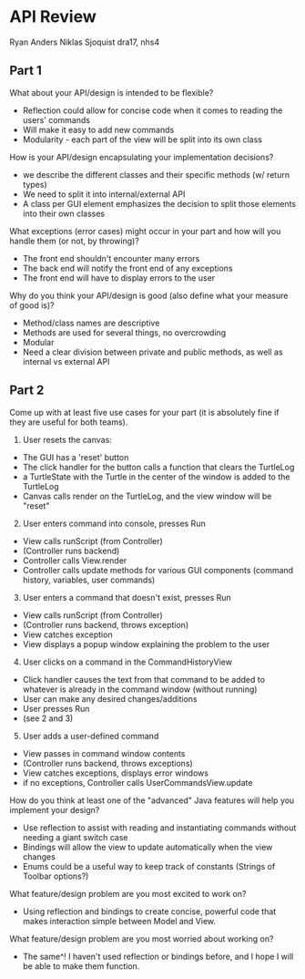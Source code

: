 # API Review

Ryan Anders
Niklas Sjoquist
dra17, nhs4

## Part 1

What about your API/design is intended to be flexible?

* Reflection could allow for concise code when it comes to reading the users' commands
* Will make it easy to add new commands
* Modularity - each part of the view will be split into its own class

How is your API/design encapsulating your implementation decisions?

* we describe the different classes and their specific methods (w/ return types)
* We need to split it into internal/external API
* A class per GUI element emphasizes the decision to split those elements into their own classes

What exceptions (error cases) might occur in your part and how will you handle them (or not, by throwing)?

* The front end shouldn't encounter many errors
* The back end will notify the front end of any exceptions
* The front end will have to display errors to the user

Why do you think your API/design is good (also define what your measure of good is)?

 * Method/class names are descriptive
 * Methods are used for several things, no overcrowding
 * Modular
 * Need a clear division between private and public methods, as well as internal vs external API

## Part 2

Come up with at least five use cases for your part (it is absolutely fine if they are useful for both teams).

1. User resets the canvas:
 * The GUI has a 'reset' button
 * The click handler for the button calls a function that clears the TurtleLog
 * a TurtleState with the Turtle in the center of the window is added to the TurtleLog
 * Canvas calls render on the TurtleLog, and the view window will be "reset"

2. User enters command into console, presses Run
 * View calls runScript (from Controller)
 * (Controller runs backend)
 * Controller calls View.render
 * Controller calls update methods for various GUI components (command history, variables, user commands)
 
3. User enters a command that doesn't exist, presses Run
  * View calls runScript (from Controller)
  * (Controller runs backend, throws exception)
  * View catches exception
  * View displays a popup window explaining the problem to the user

4. User clicks on a command in the CommandHistoryView
 * Click handler causes the text from that command to be added to whatever is already in the command window (without running)
 * User can make any desired changes/additions
 * User presses Run
 * (see 2 and 3)

5. User adds a user-defined command
* View passes in command window contents
* (Controller runs backend, throws exceptions)
* View catches exceptions, displays error windows
* if no exceptions, Controller calls UserCommandsView.update

How do you think at least one of the "advanced" Java features will help you implement your design?

* Use reflection to assist with reading and instantiating commands without needing a giant switch case
* Bindings will allow the view to update automatically when the view changes
* Enums could be a useful way to keep track of constants (Strings of Toolbar options?)

What feature/design problem are you most excited to work on?

* Using reflection and bindings to create concise, powerful code that makes interaction simple between Model and View.

What feature/design problem are you most worried about working on?

* The same^! I haven't used reflection or bindings before, and I hope I will be able to make them function.